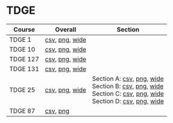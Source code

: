 # TDGE

| Course | Overall | Section |
| ------ | ------- | ------- |
| TDGE 1 | [csv](https://github.com/UCSD-Historical-Enrollment-Data/2023Fall/blob/main/overall/TDGE%201.csv), [png](https://raw.githubusercontent.com/UCSD-Historical-Enrollment-Data/2023Fall/main/plot_overall/TDGE%201.png), [wide](https://raw.githubusercontent.com/UCSD-Historical-Enrollment-Data/2023Fall/main/plot_overall_wide/TDGE%201.png) |  |
| TDGE 10 | [csv](https://github.com/UCSD-Historical-Enrollment-Data/2023Fall/blob/main/overall/TDGE%2010.csv), [png](https://raw.githubusercontent.com/UCSD-Historical-Enrollment-Data/2023Fall/main/plot_overall/TDGE%2010.png), [wide](https://raw.githubusercontent.com/UCSD-Historical-Enrollment-Data/2023Fall/main/plot_overall_wide/TDGE%2010.png) |  |
| TDGE 127 | [csv](https://github.com/UCSD-Historical-Enrollment-Data/2023Fall/blob/main/overall/TDGE%20127.csv), [png](https://raw.githubusercontent.com/UCSD-Historical-Enrollment-Data/2023Fall/main/plot_overall/TDGE%20127.png), [wide](https://raw.githubusercontent.com/UCSD-Historical-Enrollment-Data/2023Fall/main/plot_overall_wide/TDGE%20127.png) |  |
| TDGE 131 | [csv](https://github.com/UCSD-Historical-Enrollment-Data/2023Fall/blob/main/overall/TDGE%20131.csv), [png](https://raw.githubusercontent.com/UCSD-Historical-Enrollment-Data/2023Fall/main/plot_overall/TDGE%20131.png), [wide](https://raw.githubusercontent.com/UCSD-Historical-Enrollment-Data/2023Fall/main/plot_overall_wide/TDGE%20131.png) |  |
| TDGE 25 | [csv](https://github.com/UCSD-Historical-Enrollment-Data/2023Fall/blob/main/overall/TDGE%2025.csv), [png](https://raw.githubusercontent.com/UCSD-Historical-Enrollment-Data/2023Fall/main/plot_overall/TDGE%2025.png), [wide](https://raw.githubusercontent.com/UCSD-Historical-Enrollment-Data/2023Fall/main/plot_overall_wide/TDGE%2025.png) | Section A: [csv](https://github.com/UCSD-Historical-Enrollment-Data/2023Fall/blob/main/section/TDGE%2025_A.csv), [png](https://raw.githubusercontent.com/UCSD-Historical-Enrollment-Data/2023Fall/main/plot_section/TDGE%2025_A.png), [wide](https://raw.githubusercontent.com/UCSD-Historical-Enrollment-Data/2023Fall/main/plot_section_wide/TDGE%2025_A.png)<br>Section B: [csv](https://github.com/UCSD-Historical-Enrollment-Data/2023Fall/blob/main/section/TDGE%2025_B.csv), [png](https://raw.githubusercontent.com/UCSD-Historical-Enrollment-Data/2023Fall/main/plot_section/TDGE%2025_B.png), [wide](https://raw.githubusercontent.com/UCSD-Historical-Enrollment-Data/2023Fall/main/plot_section_wide/TDGE%2025_B.png)<br>Section C: [csv](https://github.com/UCSD-Historical-Enrollment-Data/2023Fall/blob/main/section/TDGE%2025_C.csv), [png](https://raw.githubusercontent.com/UCSD-Historical-Enrollment-Data/2023Fall/main/plot_section/TDGE%2025_C.png), [wide](https://raw.githubusercontent.com/UCSD-Historical-Enrollment-Data/2023Fall/main/plot_section_wide/TDGE%2025_C.png)<br>Section D: [csv](https://github.com/UCSD-Historical-Enrollment-Data/2023Fall/blob/main/section/TDGE%2025_D.csv), [png](https://raw.githubusercontent.com/UCSD-Historical-Enrollment-Data/2023Fall/main/plot_section/TDGE%2025_D.png), [wide](https://raw.githubusercontent.com/UCSD-Historical-Enrollment-Data/2023Fall/main/plot_section_wide/TDGE%2025_D.png) |
| TDGE 87 | [csv](https://github.com/UCSD-Historical-Enrollment-Data/2023Fall/blob/main/overall/TDGE%2087.csv), [png](https://raw.githubusercontent.com/UCSD-Historical-Enrollment-Data/2023Fall/main/plot_overall/TDGE%2087.png) |  |
